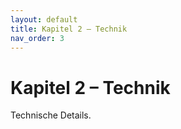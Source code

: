 ```yaml
---
layout: default
title: Kapitel 2 – Technik
nav_order: 3
---
```


# Kapitel 2 – Technik

Technische Details.
